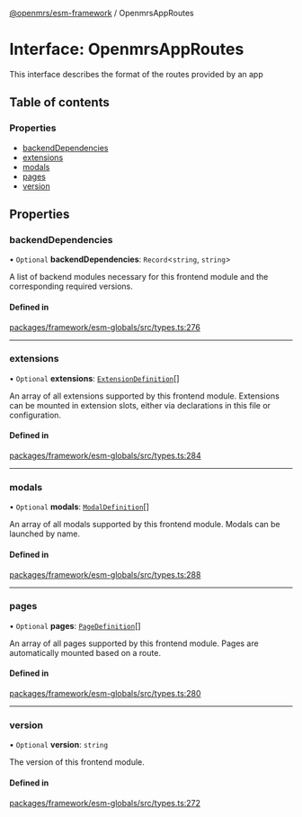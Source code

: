 [@openmrs/esm-framework](../API.md) / OpenmrsAppRoutes

# Interface: OpenmrsAppRoutes

This interface describes the format of the routes provided by an app

## Table of contents

### Properties

- [backendDependencies](OpenmrsAppRoutes.md#backenddependencies)
- [extensions](OpenmrsAppRoutes.md#extensions)
- [modals](OpenmrsAppRoutes.md#modals)
- [pages](OpenmrsAppRoutes.md#pages)
- [version](OpenmrsAppRoutes.md#version)

## Properties

### backendDependencies

• `Optional` **backendDependencies**: `Record`<`string`, `string`\>

A list of backend modules necessary for this frontend module and the corresponding required versions.

#### Defined in

[packages/framework/esm-globals/src/types.ts:276](https://github.com/openmrs/openmrs-esm-core/blob/main/packages/framework/esm-globals/src/types.ts#L276)

___

### extensions

• `Optional` **extensions**: [`ExtensionDefinition`](../API.md#extensiondefinition)[]

An array of all extensions supported by this frontend module. Extensions can be mounted in extension slots, either via declarations in this file or configuration.

#### Defined in

[packages/framework/esm-globals/src/types.ts:284](https://github.com/openmrs/openmrs-esm-core/blob/main/packages/framework/esm-globals/src/types.ts#L284)

___

### modals

• `Optional` **modals**: [`ModalDefinition`](../API.md#modaldefinition)[]

An array of all modals supported by this frontend module. Modals can be launched by name.

#### Defined in

[packages/framework/esm-globals/src/types.ts:288](https://github.com/openmrs/openmrs-esm-core/blob/main/packages/framework/esm-globals/src/types.ts#L288)

___

### pages

• `Optional` **pages**: [`PageDefinition`](../API.md#pagedefinition)[]

An array of all pages supported by this frontend module. Pages are automatically mounted based on a route.

#### Defined in

[packages/framework/esm-globals/src/types.ts:280](https://github.com/openmrs/openmrs-esm-core/blob/main/packages/framework/esm-globals/src/types.ts#L280)

___

### version

• `Optional` **version**: `string`

The version of this frontend module.

#### Defined in

[packages/framework/esm-globals/src/types.ts:272](https://github.com/openmrs/openmrs-esm-core/blob/main/packages/framework/esm-globals/src/types.ts#L272)
